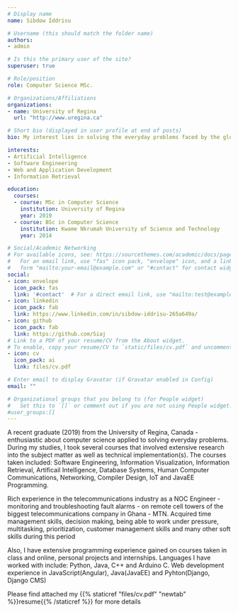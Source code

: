 ```yaml
---
# Display name
name: Sibdow Iddrisu

# Username (this should match the folder name)
authors:
- admin

# Is this the primary user of the site?
superuser: true

# Role/position
role: Computer Science MSc.

# Organizations/Affiliations
organizations:
- name: University of Regina
  url: "http://www.uregina.ca"

# Short bio (displayed in user profile at end of posts)
bio: My interest lies in solving the everyday problems faced by the globe with computer science

interests:
- Artificial Intelligence
- Software Engineering
- Web and Application Development
- Information Retrieval

education:
  courses:
  - course: MSc in Computer Science
    institution: University of Regina
    year: 2019
  - course: BSc in Computer Science
    institution: Kwame Nkrumah University of Science and Technology
    year: 2014

# Social/Academic Networking
# For available icons, see: https://sourcethemes.com/academic/docs/page-builder/#icons
#   For an email link, use "fas" icon pack, "envelope" icon, and a link in the
#   form "mailto:your-email@example.com" or "#contact" for contact widget.
social:
- icon: envelope
  icon_pack: fas
  link: '#contact'  # For a direct email link, use "mailto:test@example.org".
- icon: linkedin
  icon_pack: fab
  link: https://www.linkedin.com/in/sibdow-iddrisu-265a649a/
- icon: github
  icon_pack: fab
  link: https://github.com/Siaj
# Link to a PDF of your resume/CV from the About widget.
# To enable, copy your resume/CV to `static/files/cv.pdf` and uncomment the lines below.
- icon: cv
  icon_pack: ai
  link: files/cv.pdf

# Enter email to display Gravatar (if Gravatar enabled in Config)
email: ""

# Organizational groups that you belong to (for People widget)
#   Set this to `[]` or comment out if you are not using People widget.
#user_groups:[]
---
```


A recent graduate (2019) from the University of Regina, Canada - enthusiastic about computer science applied to solving everyday problems. During my studies, I took several courses that involved extensive research into the subject matter as well as technical implementation(s). The courses taken included: Software Engineering, Information Visualization, Information Retrieval, Artificail Intelligence, Database Systems, Human Computer Communications, Networking, Compiler Design, IoT and JavaEE Programming.

Rich experience in the telecommunications industry as a NOC Engineer - monitoring and troubleshooting fault alarms - on remote cell towers of the biggest telecommunications company in Ghana - MTN. Acquired time management skills, decision making, being able to work under pressure, multitasking, prioritization, customer management skills and many other soft skills during this period

Also, I have extensive programming experience gained on courses taken in class and online, personal projects and internships. Languages I have worked with include: Python, Java, C++ and Arduino C. Web development experience in JavaScript(Angular), Java(JavaEE) and Pyhton(Django, Django CMS)

Please find attached my {{% staticref "files/cv.pdf" "newtab" %}}resume{{% /staticref %}} for more details
